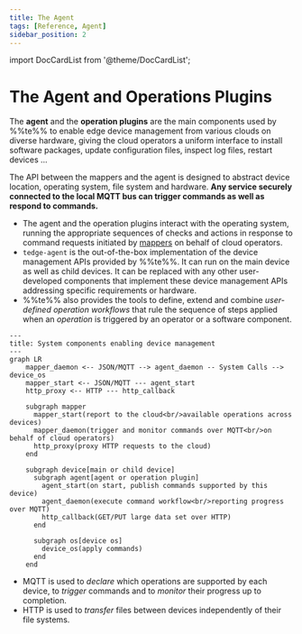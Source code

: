 ```yaml
---
title: The Agent
tags: [Reference, Agent]
sidebar_position: 2
---
```


import DocCardList from '@theme/DocCardList';

# The Agent and Operations Plugins

The __agent__ and the __operation plugins__ are the main components used by %%te%%
to enable edge device management from various clouds on diverse hardware,
giving the cloud operators a uniform interface to install software packages,
update configuration files, inspect log files, restart devices ...

The API between the mappers and the agent is designed to abstract device location, operating system, file system and hardware.
__Any service securely connected to the local MQTT bus can trigger commands as well as respond to commands.__

- The agent and the operation plugins interact with the operating system,
  running the appropriate sequences of checks and actions
  in response to command requests initiated by [mappers](../mappers) on behalf of cloud operators.
- `tedge-agent` is the out-of-the-box implementation of the device management APIs provided by %%te%%.
  It can run on the main device as well as child devices.
  It can be replaced with any other user-developed components that implement these device management APIs 
  addressing specific requirements or hardware.
- %%te%% also provides the tools to define, extend and combine *user-defined operation workflows*
  that rule the sequence of steps applied when an *operation* is triggered by an operator or a software component.

```mermaid
---
title: System components enabling device management
---
graph LR
    mapper_daemon <-- JSON/MQTT --> agent_daemon -- System Calls --> device_os
    mapper_start <-- JSON/MQTT --- agent_start
    http_proxy <-- HTTP --- http_callback

    subgraph mapper
      mapper_start(report to the cloud<br/>available operations across devices)
      mapper_daemon(trigger and monitor commands over MQTT<br/>on behalf of cloud operators)
      http_proxy(proxy HTTP requests to the cloud)
    end
    
    subgraph device[main or child device]
      subgraph agent[agent or operation plugin]
        agent_start(on start, publish commands supported by this device)
        agent_daemon(execute command workflow<br/>reporting progress over MQTT)
        http_callback(GET/PUT large data set over HTTP)
      end
  
      subgraph os[device os]
        device_os(apply commands)
      end
    end
```

- MQTT is used to *declare* which operations are supported by each device,
  to *trigger* commands and to *monitor* their progress up to completion.
- HTTP is used to *transfer* files between devices independently of their file systems.

<DocCardList />
